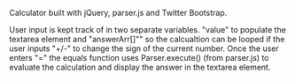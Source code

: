 Calculator built with jQuery, parser.js and Twitter Bootstrap. 

User input is kept track of in two separate variables. "value" to populate the textarea element and "answerArr[]"" so the calcualtion can be looped if the user inputs "+/-" to change the sign of the current number. Once the user enters "=" the equals function uses Parser.execute() (from parser.js) to evaluate the calculation and display the answer in the textarea element.






